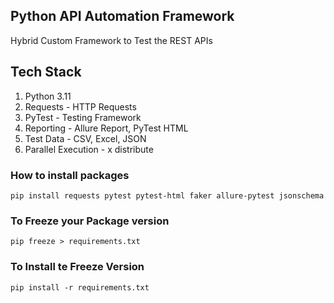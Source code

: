 ## Python API Automation Framework

Hybrid Custom Framework to Test the REST APIs

## Tech Stack

1. Python 3.11
2. Requests - HTTP Requests
3. PyTest - Testing Framework
4. Reporting - Allure Report, PyTest HTML
5. Test Data - CSV, Excel, JSON
6. Parallel Execution - x distribute



### How to install packages
```pip install requests pytest pytest-html faker allure-pytest jsonschema```


### To Freeze your Package version
```pip freeze > requirements.txt```

### To Install te Freeze Version
```pip install -r requirements.txt```


